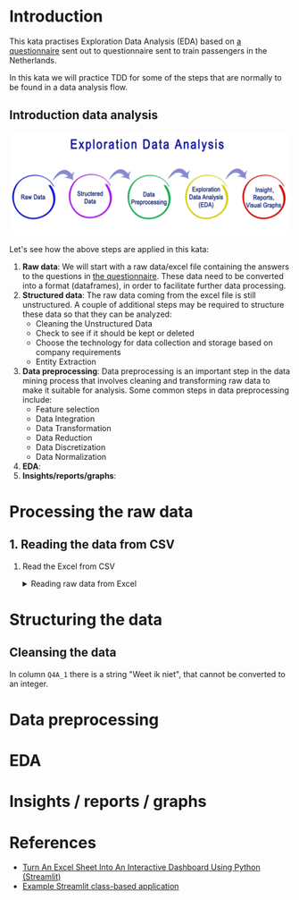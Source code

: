 # Introduction

This kata practises Exploration Data Analysis (EDA) based on 
[a questionnaire](questionnaire.md) sent out to
questionnaire sent to train passengers in the Netherlands.

In this kata we will practice TDD for some of the steps 
that are normally to be found in a data analysis flow.

## Introduction data analysis

![Data analysis](./images/data-analysis.webp)

Let's see how the above steps are applied in this kata:

1. **Raw data**: 
   We will start with a raw data/excel file containing the answers to the questions in 
   [the questionnaire](questionnaire.md). These data need to be converted into a format
   (dataframes), in order to facilitate further data processing.
2. **Structured data**: 
   The raw data coming from the excel file is still unstructured. A couple of additional
   steps may be required to structure these data so that they can be analyzed:
   - Cleaning the Unstructured Data
   - Check to see if it should be kept or deleted
   - Choose the technology for data collection and storage based on company requirements
   - Entity Extraction
3. **Data preprocessing**: Data preprocessing is an important step in the data mining process 
   that involves cleaning and transforming raw data to make it suitable for analysis. 
   Some common steps in data preprocessing include:
   - Feature selection
   - Data Integration
   - Data Transformation
   - Data Reduction
   - Data Discretization
   - Data Normalization
4. **EDA**:
5. **Insights/reports/graphs**:

# Processing the raw data

## 1. Reading the data from CSV

1. Read the Excel from CSV
   <details>
     <summary>Reading raw data from Excel</summary>

   ```python
   import pandas as pnds

   def _read_variable_sheet(self):
      return pnds.read_excel(
         io = "ritten-jan_mar_2023.xlsx",
         engine = "openpyxl",
         header = 0,
         sheet_name = "variabelen")

    def _read_ns_klimaat_ritten_sheet(self):
      return pnds.read_excel(
         io = "ritten-jan_mar_2023.xlsx",
         engine = "openpyxl",
         nrows = 20)
   ```
   </details>

# Structuring the data

## Cleansing the data

In column `Q4A_1` there is a string "Weet ik niet", that cannot be converted to an integer. 

# Data preprocessing

# EDA

# Insights / reports / graphs

# References

- [Turn An Excel Sheet Into An Interactive Dashboard Using Python (Streamlit)](https://www.youtube.com/watch?v=Sb0A9i6d320)
- [Example Streamlit class-based application](https://learningtofly.dev/blog/streamlit-class-based-app)